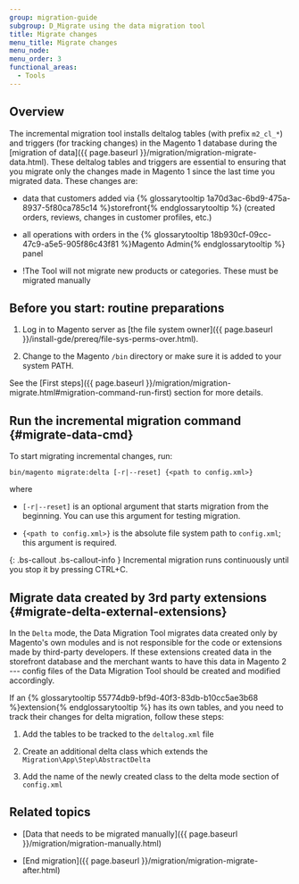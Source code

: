 ```yaml
---
group: migration-guide
subgroup: D_Migrate using the data migration tool
title: Migrate changes
menu_title: Migrate changes
menu_node:
menu_order: 3
functional_areas:
  - Tools
---
```


## Overview

The incremental migration tool installs deltalog tables (with prefix `m2_cl_*`) and triggers (for tracking changes) in the Magento 1 database during the [migration of data]({{ page.baseurl }}/migration/migration-migrate-data.html). These deltalog tables and triggers are essential to ensuring that you migrate only the changes made in Magento 1 since the last time you migrated data. These changes are:

* data that customers added via {% glossarytooltip 1a70d3ac-6bd9-475a-8937-5f80ca785c14 %}storefront{% endglossarytooltip %} (created orders, reviews, changes in customer profiles, etc.)

* all operations with orders in the {% glossarytooltip 18b930cf-09cc-47c9-a5e5-905f86c43f81 %}Magento Admin{% endglossarytooltip %} panel

* !The Tool will not migrate new products or categories. These must be migrated manually

## Before you start: routine preparations

1. Log in to Magento server as [the file system owner]({{ page.baseurl }}/install-gde/prereq/file-sys-perms-over.html).

2. Change to the Magento `/bin` directory or make sure it is added to your system PATH.

See the [First steps]({{ page.baseurl }}/migration/migration-migrate.html#migration-command-run-first) section for more details.

## Run the incremental migration command {#migrate-data-cmd}

To start migrating incremental changes, run:

    bin/magento migrate:delta [-r|--reset] {<path to config.xml>}

where

* `[-r|--reset]` is an optional argument that starts migration from the beginning. You can use this argument for testing migration.

* `{<path to config.xml>}` is the absolute file system path to `config.xml`; this argument is required.

{: .bs-callout .bs-callout-info }
Incremental migration runs continuously until you stop it by pressing CTRL+C.

## Migrate data created by 3rd party extensions {#migrate-delta-external-extensions}

In the `Delta` mode, the Data Migration Tool migrates data created only by Magento's own modules and is not responsible for the code or extensions made by third-party developers. If these extensions created data in the storefront database and the merchant wants to have this data in Magento 2 --- config files of the Data Migration Tool should be created and modified accordingly.

If an {% glossarytooltip 55774db9-bf9d-40f3-83db-b10cc5ae3b68 %}extension{% endglossarytooltip %} has its own tables, and you need to track their changes for delta migration, follow these steps:

1. Add the tables to be tracked to the `deltalog.xml` file

2. Create an additional delta class which extends the `Migration\App\Step\AbstractDelta`

3. Add the name of the newly created class to the delta mode section of `config.xml`

## Related topics

* [Data that needs to be migrated manually]({{ page.baseurl }}/migration/migration-manually.html)

* [End migration]({{ page.baseurl }}/migration/migration-migrate-after.html)
